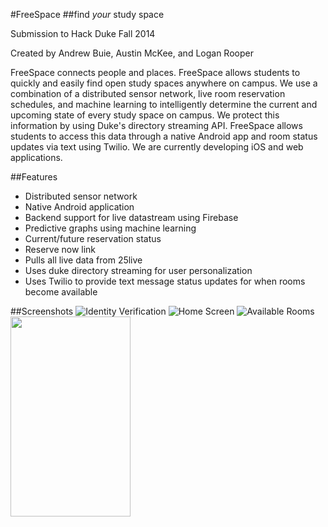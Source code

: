 #FreeSpace
##find *your* study space

Submission to Hack Duke Fall 2014

Created by Andrew Buie, Austin McKee, and Logan Rooper


FreeSpace connects people and places. FreeSpace allows students to quickly 
and easily find open study spaces anywhere on campus. We use a combination 
of a distributed sensor network, live room reservation schedules, 
and machine learning to intelligently determine the current and upcoming state 
of every study space on campus. We protect this information by using Duke's 
directory streaming API. FreeSpace allows students to access this data through a 
native Android app and room status updates via text using Twilio. We are 
currently developing iOS and web applications.



##Features
- Distributed sensor network
- Native Android application
- Backend support for live datastream using Firebase
- Predictive graphs using machine learning
- Current/future reservation status
- Reserve now link
- Pulls all live data from 25live
- Uses duke directory streaming for user personalization
- Uses Twilio to provide text message status updates for when rooms become available

##Screenshots
![Identity Verification](https://i.imgur.com/iCW9awn.png)
![Home Screen](https://i.imgur.com/pkA5ZMS.png)
![Available Rooms](https://imgur.com/T1uxq3f)
<img src="https://i.imgur.com/iCW9awn.png" width="192" height="320">
